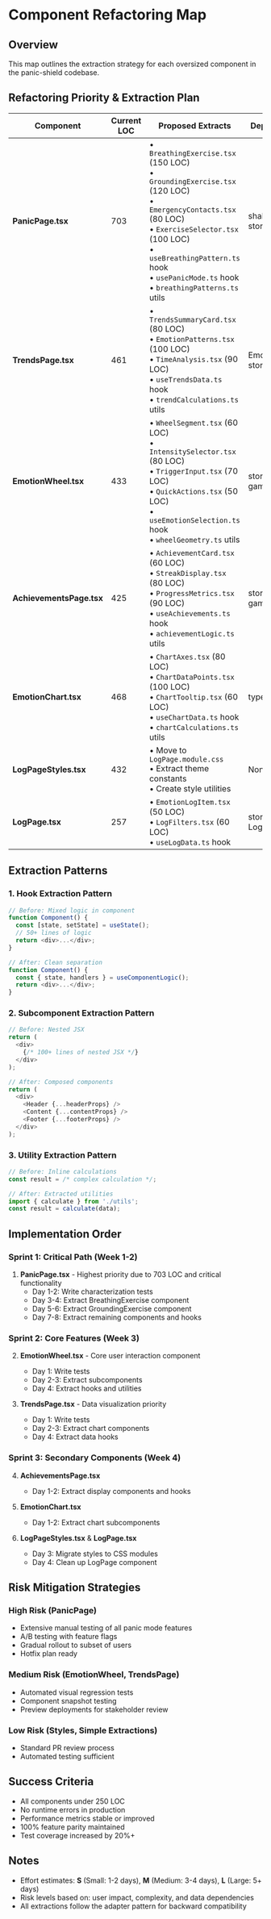 # Component Refactoring Map

## Overview
This map outlines the extraction strategy for each oversized component in the panic-shield codebase.

## Refactoring Priority & Extraction Plan

| Component | Current LOC | Proposed Extracts | Dependencies | Effort | Risk |
|-----------|------------|-------------------|--------------|--------|------|
| **PanicPage.tsx** | 703 | • `BreathingExercise.tsx` (150 LOC)<br>• `GroundingExercise.tsx` (120 LOC)<br>• `EmergencyContacts.tsx` (80 LOC)<br>• `ExerciseSelector.tsx` (100 LOC)<br>• `useBreathingPattern.ts` hook<br>• `usePanicMode.ts` hook<br>• `breathingPatterns.ts` utils | shakeDetection, storage | **L** | **High** |
| **TrendsPage.tsx** | 461 | • `TrendsSummaryCard.tsx` (80 LOC)<br>• `EmotionPatterns.tsx` (100 LOC)<br>• `TimeAnalysis.tsx` (90 LOC)<br>• `useTrendsData.ts` hook<br>• `trendCalculations.ts` utils | EmotionChart, storage | **M** | **Medium** |
| **EmotionWheel.tsx** | 433 | • `WheelSegment.tsx` (60 LOC)<br>• `IntensitySelector.tsx` (80 LOC)<br>• `TriggerInput.tsx` (70 LOC)<br>• `QuickActions.tsx` (50 LOC)<br>• `useEmotionSelection.ts` hook<br>• `wheelGeometry.ts` utils | storage, gamification | **M** | **Medium** |
| **AchievementsPage.tsx** | 425 | • `AchievementCard.tsx` (60 LOC)<br>• `StreakDisplay.tsx` (80 LOC)<br>• `ProgressMetrics.tsx` (90 LOC)<br>• `useAchievements.ts` hook<br>• `achievementLogic.ts` utils | storage, gamification | **M** | **Low** |
| **EmotionChart.tsx** | 468 | • `ChartAxes.tsx` (80 LOC)<br>• `ChartDataPoints.tsx` (100 LOC)<br>• `ChartTooltip.tsx` (60 LOC)<br>• `useChartData.ts` hook<br>• `chartCalculations.ts` utils | types | **M** | **Low** |
| **LogPageStyles.tsx** | 432 | • Move to `LogPage.module.css`<br>• Extract theme constants<br>• Create style utilities | None | **S** | **Low** |
| **LogPage.tsx** | 257 | • `EmotionLogItem.tsx` (50 LOC)<br>• `LogFilters.tsx` (60 LOC)<br>• `useLogData.ts` hook | storage, LogPageStyles | **S** | **Low** |

## Extraction Patterns

### 1. Hook Extraction Pattern
```typescript
// Before: Mixed logic in component
function Component() {
  const [state, setState] = useState();
  // 50+ lines of logic
  return <div>...</div>;
}

// After: Clean separation
function Component() {
  const { state, handlers } = useComponentLogic();
  return <div>...</div>;
}
```

### 2. Subcomponent Extraction Pattern
```typescript
// Before: Nested JSX
return (
  <div>
    {/* 100+ lines of nested JSX */}
  </div>
);

// After: Composed components
return (
  <div>
    <Header {...headerProps} />
    <Content {...contentProps} />
    <Footer {...footerProps} />
  </div>
);
```

### 3. Utility Extraction Pattern
```typescript
// Before: Inline calculations
const result = /* complex calculation */;

// After: Extracted utilities
import { calculate } from './utils';
const result = calculate(data);
```

## Implementation Order

### Sprint 1: Critical Path (Week 1-2)
1. **PanicPage.tsx** - Highest priority due to 703 LOC and critical functionality
   - Day 1-2: Write characterization tests
   - Day 3-4: Extract BreathingExercise component
   - Day 5-6: Extract GroundingExercise component
   - Day 7-8: Extract remaining components and hooks

### Sprint 2: Core Features (Week 3)
2. **EmotionWheel.tsx** - Core user interaction component
   - Day 1: Write tests
   - Day 2-3: Extract subcomponents
   - Day 4: Extract hooks and utilities

3. **TrendsPage.tsx** - Data visualization priority
   - Day 1: Write tests
   - Day 2-3: Extract chart components
   - Day 4: Extract data hooks

### Sprint 3: Secondary Components (Week 4)
4. **AchievementsPage.tsx**
   - Day 1-2: Extract display components and hooks

5. **EmotionChart.tsx**
   - Day 1-2: Extract chart subcomponents

6. **LogPageStyles.tsx** & **LogPage.tsx**
   - Day 3: Migrate styles to CSS modules
   - Day 4: Clean up LogPage component

## Risk Mitigation Strategies

### High Risk (PanicPage)
- Extensive manual testing of all panic mode features
- A/B testing with feature flags
- Gradual rollout to subset of users
- Hotfix plan ready

### Medium Risk (EmotionWheel, TrendsPage)
- Automated visual regression tests
- Component snapshot testing
- Preview deployments for stakeholder review

### Low Risk (Styles, Simple Extractions)
- Standard PR review process
- Automated testing sufficient

## Success Criteria
- All components under 250 LOC
- No runtime errors in production
- Performance metrics stable or improved
- 100% feature parity maintained
- Test coverage increased by 20%+

## Notes
- Effort estimates: **S** (Small: 1-2 days), **M** (Medium: 3-4 days), **L** (Large: 5+ days)
- Risk levels based on: user impact, complexity, and data dependencies
- All extractions follow the adapter pattern for backward compatibility